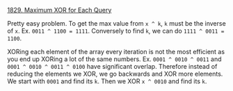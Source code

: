 [1829. Maximum XOR for Each Query](https://leetcode.com/problems/maximum-xor-for-each-query/)

Pretty easy problem. To get the max value from `x ^ k`, `k` must be the inverse of `x`. Ex. `0011 ^ 1100 = 1111`. Conversely to find `k`, we can do `1111 ^ 0011 = 1100`. 

XORing each element of the array every iteration is not the most efficient as you end up XORing a lot of the same numbers. Ex. `0001 ^ 0010 ^ 0011` and `0001 ^ 0010 ^ 0011 ^ 0100` have significant overlap. Therefore instead of reducing the elements we XOR, we go backwards and XOR more elements. We start with `0001` and find its `k`. Then we XOR `x ^ 0010` and find its `k`. 